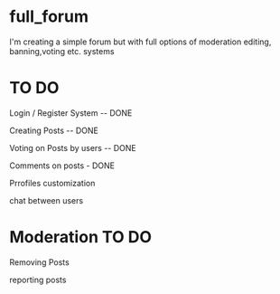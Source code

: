 # full_forum
I'm creating a simple forum but with full options of moderation editing, banning,voting etc. systems

# TO DO 

Login / Register System -- DONE

Creating Posts -- DONE

Voting on Posts by users -- DONE

Comments on posts - DONE

Prrofiles customization

chat between users

# Moderation TO DO

Removing Posts

reporting posts
